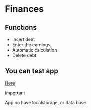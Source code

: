 # Finances

## Functions

* Insert debt
* Enter the earnings
* Automatic calculation
* Delete debt

## You can test app
[Here](https://ze-fernando.github.io/finances_app/)


> [!IMPORTANT]
> App no have localstorage, or data base
